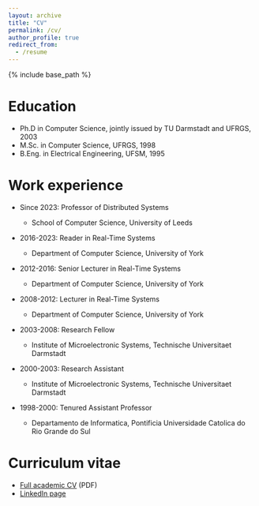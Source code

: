 ```yaml
---
layout: archive
title: "CV"
permalink: /cv/
author_profile: true
redirect_from:
  - /resume
---
```


{% include base_path %}

Education
======
* Ph.D in Computer Science, jointly issued by TU Darmstadt and UFRGS, 2003
* M.Sc. in Computer Science, UFRGS, 1998
* B.Eng. in Electrical Engineering, UFSM, 1995

Work experience
======
* Since 2023: Professor of Distributed Systems
  * School of Computer Science, University of Leeds

* 2016-2023: Reader in Real-Time Systems
  * Department of Computer Science, University of York

* 2012-2016: Senior Lecturer in Real-Time Systems
  * Department of Computer Science, University of York

* 2008-2012: Lecturer in Real-Time Systems
  * Department of Computer Science, University of York

* 2003-2008: Research Fellow
  * Institute of Microelectronic Systems, Technische Universitaet Darmstadt

* 2000-2003: Research Assistant
  * Institute of Microelectronic Systems, Technische Universitaet Darmstadt

* 1998-2000: Tenured Assistant Professor
  * Departamento de Informatica, Pontificia Universidade Catolica do Rio Grande do Sul
  

Curriculum vitae
======
* [Full academic CV](/files/IndrusiakCV.pdf) (PDF)
* [LinkedIn page](https://www.linkedin.com/in/indrusiak/)


